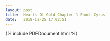 ```yaml
---
layout: post
title:  Hearts Of Gold Chapter 1 Enoch Cyrus
date:   2018-12-25 17:02:51
---
```

    
{% include PDFDocument.html %}
